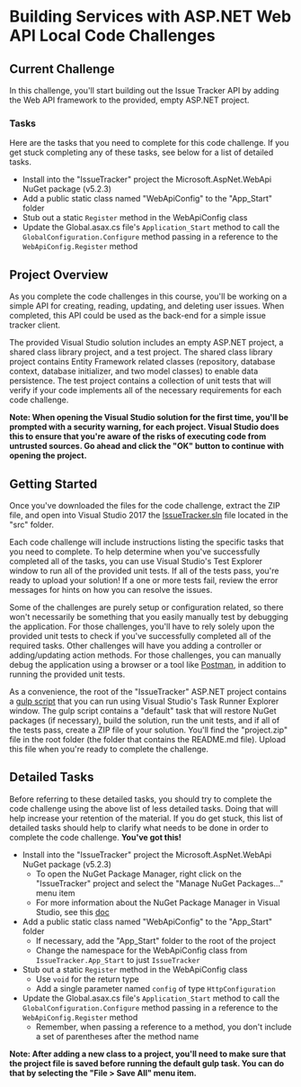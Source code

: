 
# Building Services with ASP.NET Web API Local Code Challenges

## Current Challenge

In this challenge, you'll start building out the Issue Tracker API by adding the Web API framework to the provided, empty ASP.NET project.

### Tasks

Here are the tasks that you need to complete for this code challenge. If you get stuck completing any of these tasks, see below for a list of detailed tasks.

* Install into the "IssueTracker" project the Microsoft.AspNet.WebApi NuGet package (v5.2.3)
* Add a public static class named "WebApiConfig" to the "App_Start" folder
* Stub out a static `Register` method in the WebApiConfig class
* Update the Global.asax.cs file's `Application_Start` method to call the `GlobalConfiguration.Configure` method passing in a reference to the `WebApiConfig.Register` method

## Project Overview

As you complete the code challenges in this course, you'll be working on a simple API for creating, reading, updating, and deleting user issues. When completed, this API could be used as the back-end for a simple issue tracker client.

The provided Visual Studio solution includes an empty ASP.NET project, a shared class library project, and a test project. The shared class library project contains Entity Framework related classes (repository, database context, database initializer, and two model classes) to enable data persistence. The test project contains a collection of unit tests that will verify if your code implements all of the necessary requirements for each code challenge.

__Note: When opening the Visual Studio solution for the first time, you'll be prompted with a security warning, for each project. Visual Studio does this to ensure that you're aware of the risks of executing code from untrusted sources. Go ahead and click the "OK" button to continue with opening the project.__

## Getting Started

Once you've downloaded the files for the code challenge, extract the ZIP file, and open into Visual Studio 2017 the [IssueTracker.sln](src/IssueTracker.sln) file located in the "src" folder.

Each code challenge will include instructions listing the specific tasks that you need to complete. To help determine when you've successfully completed all of the tasks, you can use Visual Studio's Test Explorer window to run all of the provided unit tests. If all of the tests pass, you're ready to upload your solution! If a one or more tests fail, review the error messages for hints on how you can resolve the issues.

Some of the challenges are purely setup or configuration related, so there won't necessarily be something that you easily manually test by debugging the application. For those challenges, you'll have to rely solely upon the provided unit tests to check if you've successfully completed all of the required tasks. Other challenges will have you adding a controller or adding/updating action methods. For those challenges, you can manually debug the application using a browser or a tool like [Postman](https://www.getpostman.com/), in addition to running the provided unit tests.

As a convenience, the root of the "IssueTracker" ASP.NET project contains a [gulp script](https://gulpjs.com/) that you can run using Visual Studio's Task Runner Explorer window. The gulp script contains a "default" task that will restore NuGet packages (if necessary), build the solution, run the unit tests, and if all of the tests pass, create a ZIP file of your solution. You'll find the "project.zip" file in the root folder (the folder that contains the README.md file). Upload this file when you're ready to complete the challenge.

## Detailed Tasks

Before referring to these detailed tasks, you should try to complete the code challenge using the above list of less detailed tasks. Doing that will help increase your retention of the material. If you do get stuck, this list of detailed tasks should help to clarify what needs to be done in order to complete the code challenge. **You've got this!**

* Install into the "IssueTracker" project the Microsoft.AspNet.WebApi NuGet package (v5.2.3)
  * To open the NuGet Package Manager, right click on the "IssueTracker" project and select the "Manage NuGet Packages…" menu item
  * For more information about the NuGet Package Manager in Visual Studio, see this [doc](https://docs.microsoft.com/en-us/nuget/tools/package-manager-ui)
* Add a public static class named "WebApiConfig" to the "App_Start" folder
  * If necessary, add the "App_Start" folder to the root of the project
  * Change the namespace for the WebApiConfig class from `IssueTracker.App_Start` to just `IssueTracker`
* Stub out a static `Register` method in the WebApiConfig class
  * Use `void` for the return type
  * Add a single parameter named `config` of type `HttpConfiguration`
* Update the Global.asax.cs file's `Application_Start` method to call the `GlobalConfiguration.Configure` method passing in a reference to the `WebApiConfig.Register` method
  * Remember, when passing a reference to a method, you don't include a set of parentheses after the method name

__Note: After adding a new class to a project, you'll need to make sure that the project file is saved before running the default gulp task. You can do that by selecting the "File > Save All" menu item.__
